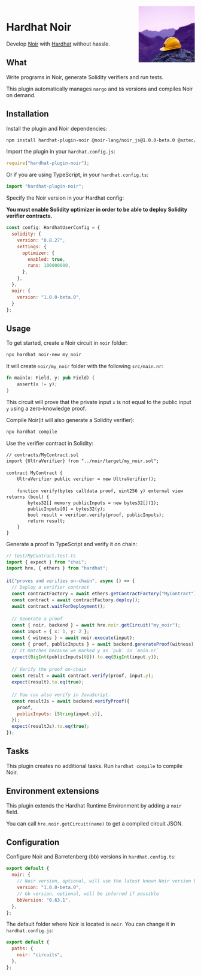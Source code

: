 <img align="right" width="150" height="150" top="100" src="./assets/banner.jpg">

# Hardhat Noir

Develop [Noir](https://noir-lang.org) with [Hardhat](https://hardhat.org) without hassle.

## What

Write programs in Noir, generate Solidity verifiers and run tests.

This plugin automatically manages `nargo` and `bb` versions and compiles Noir on demand.

## Installation

Install the plugin and Noir dependencies:

```bash
npm install hardhat-plugin-noir @noir-lang/noir_js@1.0.0-beta.0 @aztec/bb.js@0.63.1
```

Import the plugin in your `hardhat.config.js`:

```js
require("hardhat-plugin-noir");
```

Or if you are using TypeScript, in your `hardhat.config.ts`:

```ts
import "hardhat-plugin-noir";
```

Specify the Noir version in your Hardhat config:

**You must enable Solidity optimizer in order to be able to deploy Solidity verifier contracts.**

```js
const config: HardhatUserConfig = {
  solidity: {
    version: "0.8.27",
    settings: {
      optimizer: {
        enabled: true,
        runs: 100000000,
      },
    },
  },
  noir: {
    version: "1.0.0-beta.0",
  }
};
```

## Usage

To get started, create a Noir circuit in `noir` folder:

```bash
npx hardhat noir-new my_noir
```

It will create `noir/my_noir` folder with the following `src/main.nr`:

```rs
fn main(x: Field, y: pub Field) {
    assert(x != y);
}
```

This circuit will prove that the private input `x` is not equal to the public input `y` using a zero-knowledge proof.

Compile Noir(it will also generate a Solidity verifier):

```bash
npx hardhat compile
```

Use the verifier contract in Solidity:

```solidity
// contracts/MyContract.sol
import {UltraVerifier} from "../noir/target/my_noir.sol";

contract MyContract {
    UltraVerifier public verifier = new UltraVerifier();

    function verify(bytes calldata proof, uint256 y) external view returns (bool) {
        bytes32[] memory publicInputs = new bytes32[](1);
        publicInputs[0] = bytes32(y);
        bool result = verifier.verify(proof, publicInputs);
        return result;
    }
}
```

Generate a proof in TypeScript and verify it on chain:

```js
// test/MyContract.test.ts
import { expect } from "chai";
import hre, { ethers } from "hardhat";

it("proves and verifies on-chain", async () => {
  // Deploy a verifier contract
  const contractFactory = await ethers.getContractFactory("MyContract");
  const contract = await contractFactory.deploy();
  await contract.waitForDeployment();

  // Generate a proof
  const { noir, backend } = await hre.noir.getCircuit("my_noir");
  const input = { x: 1, y: 2 };
  const { witness } = await noir.execute(input);
  const { proof, publicInputs } = await backend.generateProof(witness);
  // it matches because we marked y as `pub` in `main.nr`
  expect(BigInt(publicInputs[0])).to.eq(BigInt(input.y));

  // Verify the proof on-chain
  const result = await contract.verify(proof, input.y);
  expect(result).to.eq(true);

  // You can also verify in JavaScript.
  const resultJs = await backend.verifyProof({
    proof,
    publicInputs: [String(input.y)],
  });
  expect(resultJs).to.eq(true);
});
```

## Tasks

This plugin creates no additional tasks. Run `hardhat compile` to compile Noir.

<!-- This plugin adds the _example_ task to Hardhat:

```
output of `npx hardhat help example`
``` -->

## Environment extensions

This plugin extends the Hardhat Runtime Environment by adding a `noir` field.

You can call `hre.noir.getCircuit(name)` to get a compiled circuit JSON.

## Configuration

Configure Noir and Barretenberg (bb) versions in `hardhat.config.ts`:

```js
export default {
  noir: {
    // Noir version, optional, will use the latest known Noir version by default
    version: "1.0.0-beta.0",
    // bb version, optional, will be inferred if possible
    bbVersion: "0.63.1",
  },
};
```

The default folder where Noir is located is `noir`. You can change it in `hardhat.config.js`:

```js
export default {
  paths: {
    noir: "circuits",
  },
};
```
